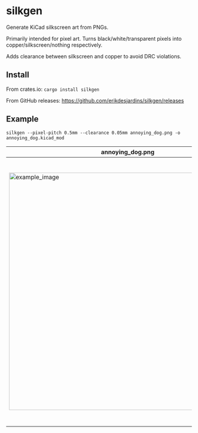 # silkgen

Generate KiCad silkscreen art from PNGs.

Primarily intended for pixel art. Turns black/white/transparent pixels into copper/silkscreen/nothing respectively.

Adds clearance between silkscreen and copper to avoid DRC violations.

## Install

From crates.io: `cargo install silkgen`

From GitHub releases: https://github.com/erikdesjardins/silkgen/releases

## Example

`silkgen --pixel-pitch 0.5mm --clearance 0.05mm annoying_dog.png -o annoying_dog.kicad_mod`

| annoying_dog.png | annoying_dog.kicad_mod |
| ------------- | ------------- |
| <img width="644" alt="example_image" src="https://user-images.githubusercontent.com/7673145/177067376-68128023-bc9b-4744-ada7-9dcbf2dfdf09.png"> | <img width="723" alt="example_footprint" src="https://user-images.githubusercontent.com/7673145/177067390-aa2a6aaa-5c40-4e39-8d5f-1cd2400b97ad.png"> |
